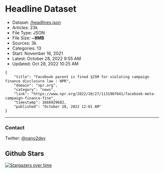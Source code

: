 # Headline Dataset

- Dataset: [/headlines.json](https://raw.githubusercontent.com/fwd/news/master/headlines.json) 
- Articles: 23k
- File Type: JSON
- File Size: ~**8MB**
- Sources: 3k
- Categories: 13
- Start: November 16, 2021
- Latest: October 28, 2022 9:55 AM
- Updated: Oct 28, 2022 10:25 AM

```
{
    "title": "Facebook parent is fined $25M for violating campaign finance disclosure law : NPR",
    "domain": "npr.org",
    "category": "news",
    "link": "https://www.npr.org/2022/10/27/1131907041/facebook-meta-campaign-finance-fine",
    "timestamp": 1666929682,
    "published": "October 28, 2022 12:01 AM"
}
```

---

### Contact 

Twitter: [@nano2dev](https://twitter.com/nano2dev)

## Github Stars

[![Stargazers over time](https://starchart.cc/fwd/news.svg)](https://starchart.cc/fwd/news)
